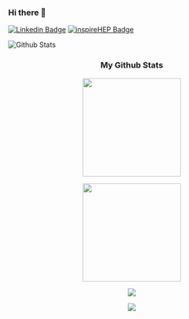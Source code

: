 ### Hi there 👋

<!--
**P3tru/p3tru** is a ✨ _special_ ✨ repository because its `README.md` (this file) appears on your GitHub profile.

Here are some ideas to get you started:

- 🔭 I’m currently working on ...
- 🌱 I’m currently learning ...
- 👯 I’m looking to collaborate on ...
- 🤔 I’m looking for help with ...
- 💬 Ask me about ...
- 📫 How to reach me: ...
- 😄 Pronouns: ...
- ⚡ Fun fact: ...
-->

[![Linkedin Badge](https://img.shields.io/badge/-stephane--zsoldos-blue?style=flat-square&logo=Linkedin&logoColor=white&link=https://www.linkedin.com/in/stephane-zsoldos/)](https://www.linkedin.com/in/stephane-zsoldos/)
[![inspireHEP Badge](https://img.shields.io/static/v1?label=inspireHEP&message=Zsoldos&color=blue&?style=plastic&logo=googlescholar&link=https://inspirehep.net/authors/1492476)](https://inspirehep.net/authors/1492476)

![Github Stats](https://github-readme-stats.vercel.app/api?username=p3tru&show_icons=true&theme=dracula&count_private=true)

<h3 align="center">My Github Stats</h3>
<p align="center">
  <a href="https://github.com/anuraghazra/github-readme-stats">
    <img align="center" src="https://github-readme-stats.vercel.app/api?username=p3tru&show_icons=true&theme=dracula&count_private=true" height=200/>
  </a>
</p>

<p align="center">
  <a href="https://github.com/anuraghazra/github-readme-stats">
    <img align="center" src="https://github-readme-stats.vercel.app/api/top-langs/?username=p3tru&layout=compact&theme=dracula&langs_count=10" height=200/>
  </a>
</p>


<p align="center">
  <a href="https://github.com/ryo-ma/github-profile-trophy">
    <img align="center" src="https://github-profile-trophy.vercel.app/?username=p3tru&theme=dracula" />
  </a>
</p>


<p align="center">
  <a href="https://git.io/streak-stats">
    <img align="center" src="https://github-readme-streak-stats.herokuapp.com/?user=p3tru&theme=dracula" />
  </a>
</p>
